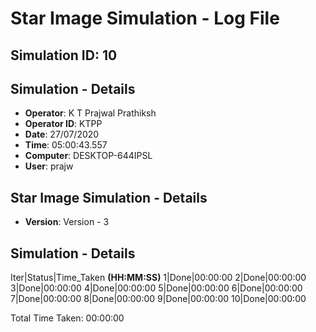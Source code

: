 # Star Image Simulation - Log File

## Simulation ID: 10

## Simulation - Details
* **Operator**: K T Prajwal Prathiksh
* **Operator ID**: KTPP
* **Date**: 27/07/2020
* **Time**: 05:00:43.557
* **Computer**: DESKTOP-644IPSL
* **User**: prajw

## Star Image Simulation - Details
* **Version**: Version - 3

## Simulation - Details

Iter|Status|Time_Taken **(HH:MM:SS)**
1|Done|00:00:00
2|Done|00:00:00
3|Done|00:00:00
4|Done|00:00:00
5|Done|00:00:00
6|Done|00:00:00
7|Done|00:00:00
8|Done|00:00:00
9|Done|00:00:00
10|Done|00:00:00

Total Time Taken: 00:00:00
